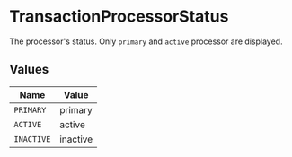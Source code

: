 # TransactionProcessorStatus

The processor's status. Only `primary` and `active` processor are displayed.


## Values

| Name       | Value      |
| ---------- | ---------- |
| `PRIMARY`  | primary    |
| `ACTIVE`   | active     |
| `INACTIVE` | inactive   |